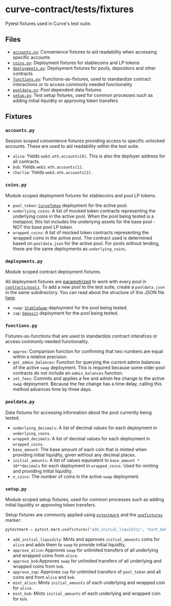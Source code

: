 # curve-contract/tests/fixtures

Pytest fixtures used in Curve's test suite.

## Files

- [`accounts.py`](accounts.py): Convenience fixtures to aid readability when accessing specific accounts
- [`coins.py`](coins.py): Deployment fixtures for stablecoins and LP tokens
- [`deployments.py`](deployments.py): Deployment fixtures for pools, depositors and other contracts
- [`functions.py`](functions.py): Functions-as-fixtures, used to standardize contract interactions or to access commonly needed functionality
- [`pooldata.py`](pooldata.py): Pool dependent data fixtures
- [`setup.py`](setup.py): Test setup fixtures, used for common processes such as adding initial liquidity or approving token transfers

## Fixtures

### `accounts.py`

Session scoped convenience fixtures providing access to specific unlocked accounts. These are used to aid readability within the test suite.

- `alice`: Yields `web3.eth.accounts[0]`. This is also the deployer address for all contracts.
- `bob`: Yields `web3.eth.accounts[1]`.
- `charlie`: Yields `web3.eth.accounts[2]`.

### `coins.py`

Module scoped deployment fixtures for stablecoins and pool LP tokens.

- `pool_token`: [`CurveToken`](../../contracts/tokens) deployment for the active pool.
- `underlying_coins`: A list of mocked token contracts representing the underlying coins in the active pool. When the pool being tested is a metapool, this list includes the underlying assets for the base pool - NOT the base pool LP token.
- `wrapped_coins`: A list of mocked token contracts representing the wrapped coins in the active pool. The contract used is determined based on `pooldata.json` for the active pool. For pools without lending, these are the same deployments as `underlying_coins`.

### `deployments.py`

Module scoped contract deployment fixtures.

All deployment fixtures are [parametrized](https://docs.pytest.org/en/stable/parametrize.html) to work with every pool in [`contracts/pools`](../../contracts/pools). To add a new pool to the test suite, create a `pooldata.json` in the same subdirectory. You can read about the structure of this JSON file [here](../../contracts/pools/README.md).

- `swap`: [`StableSwap`](../../contracts/pool-templates) deployment for the pool being tested.
- `zap`: [`Deposit`](../../contracts/pool-templates) deployment for the pool being tested.

### `functions.py`

Fixtures-as-functions that are used to standardize contract interafces or access commonly needed functionality.

- `approx`: Comparison function for confirming that two numbers are equal within a relative precision.
- `get_admin_balances`: Function for querying the current admin balances of the active `swap` deployment. This is required because some older pool contracts do not include an `admin_balances` function.
- `set_fees`: Commits and applies a fee and admin fee change to the active `swap` deployment. Because the fee change has a time delay, calling this method advances time by three days.

### `pooldata.py`

Data fixtures for accessing information about the pool currently being tested.

- `underlying_decimals`: A list of decimal values for each deployment in `underlying_coins`.
- `wrapped_decimals`: A list of decimal values for each deployment in `wrapped_coins`.
- `base_amount`: The base amount of each coin that is minted when providing initial liquidity, given without any decimal places.
- `initial_amounts`: A list of values equivalent to `base_amount * 10**decimals` for each deployment in `wrapped_coins`. Used for minting and providing initial liquidity.
- `n_coins`: The number of coins in the active `swap` deployment.

### `setup.py`

Module scoped setup fixtures, used for common processes such as adding initial liquidity or approving token transfers.

Setup fixtures are commonly applied using [`pytestmark`](https://docs.pytest.org/en/latest/reference.html#globalvar-pytestmark) and the [`usefixtures`](https://docs.pytest.org/en/latest/reference.html#pytest-mark-usefixtures) marker:

```python
pytestmark = pytest.mark.usefixtures("add_initial_liquidity", "mint_bob")
```

- `add_initial_liquidity`: Mints and approves `initial_amounts` coins for `alice` and adds them to `swap` to provide initial liquidity.
- `approve_alice`: Approves `swap` for unlimited transfers of all underlying and wrapped coins from `alice`.
- `approve_bob`:Approves `swap` for unlimited transfers of all underlying and wrapped coins from `bob`.
- `approve_zap`: Approves `zap` for unlimited transfers of `pool_token` and all coins and from `alice` and `bob`.
- `mint_alice`: Mints `initial_amounts` of each underlying and wrapped coin for `alice`.
- `mint_bob`: Mints `initial_amounts` of each underlying and wrapped coin for `bob`.
